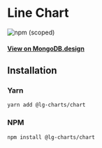 # Line Chart

![npm (scoped)](https://img.shields.io/npm/v/@lg-charts/chart.svg)

#### [View on MongoDB.design](https://www.mongodb.design/component/core/example/)

## Installation

### Yarn

```shell
yarn add @lg-charts/chart
```

### NPM

```shell
npm install @lg-charts/chart
```
